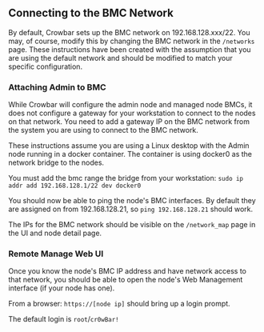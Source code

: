 ## Connecting to the BMC Network

By default, Crowbar sets up the BMC network on 192.168.128.xxx/22.  You may, of course, modify this by changing the BMC network in the `/networks` page.  These instructions have been created with the assumption that you are using the default network and should be modified to match your specific configuration.

### Attaching Admin to BMC

While Crowbar will configure the admin node and managed node BMCs, it does not configure a gateway for your workstation to connect to the nodes on that network.  You need to add a gateway IP on the BMC network from the system you are using to connect to the BMC network.

These instructions assume you are using a Linux desktop with the Admin node running in a docker container.  The container is using docker0 as the network bridge to the nodes.

You must add the bmc range the bridge from your workstation: `sudo ip addr add 192.168.128.1/22 dev docker0`
  
You should now be able to ping the node's BMC interfaces.  By default they are assigned on from 192.168.128.21, so `ping 192.168.128.21` should work.

The IPs for the BMC network should be visible on the `/network_map` page in the UI and node detail page.

### Remote Manage Web UI

Once you know the node's BMC IP address and have network access to that network, you should be able to open the node's Web Management interface (if your node has one).

From a browser: `https://[node ip]` should bring up a login prompt.

The default login is `root`/`cr0wBar!`
